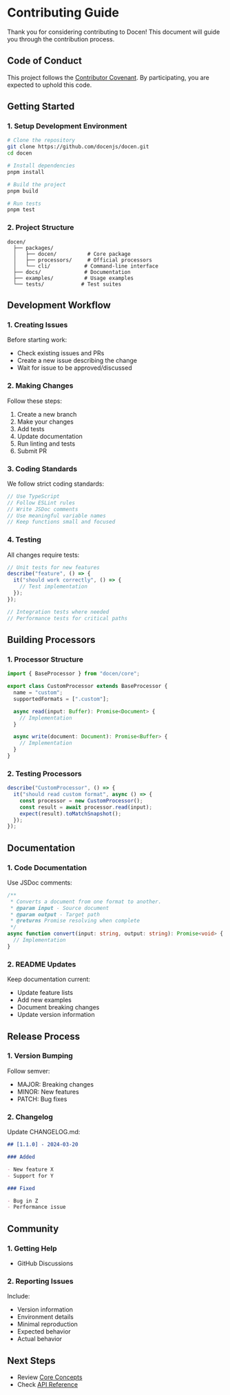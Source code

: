 # Contributing Guide

Thank you for considering contributing to Docen! This document will guide you through the contribution process.

## Code of Conduct

This project follows the [Contributor Covenant](https://www.contributor-covenant.org/version/2/1/code_of_conduct/). By participating, you are expected to uphold this code.

## Getting Started

### 1. Setup Development Environment

```bash
# Clone the repository
git clone https://github.com/docenjs/docen.git
cd docen

# Install dependencies
pnpm install

# Build the project
pnpm build

# Run tests
pnpm test
```

### 2. Project Structure

```
docen/
  ├── packages/
  │   ├── docen/          # Core package
  │   ├── processors/     # Official processors
  │   └── cli/           # Command-line interface
  ├── docs/              # Documentation
  ├── examples/          # Usage examples
  └── tests/            # Test suites
```

## Development Workflow

### 1. Creating Issues

Before starting work:

- Check existing issues and PRs
- Create a new issue describing the change
- Wait for issue to be approved/discussed

### 2. Making Changes

Follow these steps:

1. Create a new branch
2. Make your changes
3. Add tests
4. Update documentation
5. Run linting and tests
6. Submit PR

### 3. Coding Standards

We follow strict coding standards:

```typescript
// Use TypeScript
// Follow ESLint rules
// Write JSDoc comments
// Use meaningful variable names
// Keep functions small and focused
```

### 4. Testing

All changes require tests:

```typescript
// Unit tests for new features
describe("feature", () => {
  it("should work correctly", () => {
    // Test implementation
  });
});

// Integration tests where needed
// Performance tests for critical paths
```

## Building Processors

### 1. Processor Structure

```typescript
import { BaseProcessor } from "docen/core";

export class CustomProcessor extends BaseProcessor {
  name = "custom";
  supportedFormats = [".custom"];

  async read(input: Buffer): Promise<Document> {
    // Implementation
  }

  async write(document: Document): Promise<Buffer> {
    // Implementation
  }
}
```

### 2. Testing Processors

```typescript
describe("CustomProcessor", () => {
  it("should read custom format", async () => {
    const processor = new CustomProcessor();
    const result = await processor.read(input);
    expect(result).toMatchSnapshot();
  });
});
```

## Documentation

### 1. Code Documentation

Use JSDoc comments:

```typescript
/**
 * Converts a document from one format to another.
 * @param input - Source document
 * @param output - Target path
 * @returns Promise resolving when complete
 */
async function convert(input: string, output: string): Promise<void> {
  // Implementation
}
```

### 2. README Updates

Keep documentation current:

- Update feature lists
- Add new examples
- Document breaking changes
- Update version information

## Release Process

### 1. Version Bumping

Follow semver:

- MAJOR: Breaking changes
- MINOR: New features
- PATCH: Bug fixes

### 2. Changelog

Update CHANGELOG.md:

```markdown
## [1.1.0] - 2024-03-20

### Added

- New feature X
- Support for Y

### Fixed

- Bug in Z
- Performance issue
```

## Community

### 1. Getting Help

- GitHub Discussions

### 2. Reporting Issues

Include:

- Version information
- Environment details
- Minimal reproduction
- Expected behavior
- Actual behavior

## Next Steps

- Review [Core Concepts](4.core-concepts.md)
- Check [API Reference](7.api-reference.md)
